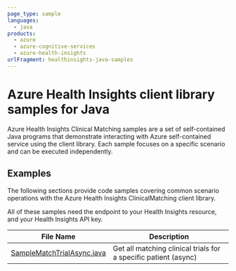 ```yaml
---
page_type: sample
languages:
  - java
products:
  - azure
  - azure-cognitive-services
  - azure-health-insights
urlFragment: healthinsights-java-samples
---
```


# Azure Health Insights client library samples for Java

Azure Health Insights Clinical Matching samples are a set of self-contained Java programs that demonstrate interacting with Azure self-contained service using the client library. Each sample focuses on a specific scenario and can be executed independently.


## Examples

The following sections provide code samples covering common scenario operations with the Azure Health Insights ClinicalMatching client library.

All of these samples need the endpoint to your Health Insights resource, and your Health Insights API key.

|**File Name**|**Description**|
|----------------|-------------|
|[SampleMatchTrialAsync.java][match_trials_async]|Get all matching clinical trials for a specific patient (async)|

<!-- LINKS -->
[match_trials_async]: https://github.com/Azure/azure-sdk-for-java/blob/main/sdk/healthinsights/azure-health-insights-clinicalmatching/src/samples/java/com/azure/health/insights/clinicalmatching/SampleMatchTrialAsync.java

